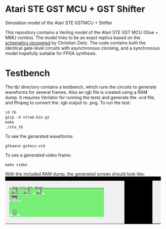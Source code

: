 # Atari STE GST MCU + GST Shifter
Simulation model of the Atari STE GSTMCU + Shifter

This repository contains a Verilog model of the Atari STE GST MCU (Glue + MMU combo).
The model tries to be an exact replica based on the [schematics recovered](https://www.chzsoft.de/asic-web/) by Christian Zietz.
The code contains both the identical gate-level circuits with asynchronous clocking, and a synchronous model hopefully suitable for FPGA synthesis.

# Testbench

The tb/ directory contains a testbench, which runs the circuits to generate waveforms for several frames. Also an rgb file is created using a RAM dump.
It requires Verilator for running the tests and generate the .vcd file, and ffmpeg to convert the .rgb output to .png.
To run the test:

```
cd tb
gzip -d stram.bin.gz
make
./ste_tb
```

To see the genarated waveforms:

```
gtkwave gstmcu.vcd
```

To see a generated video frame:

```
make video
```

With the included RAM dump, the generated screen should look like:
![video.png](video.png)
